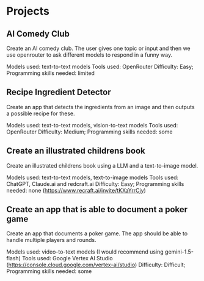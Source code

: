 # Projects


## AI Comedy Club
Create an AI comedy club. The user gives one topic or input and then we use openrouter to ask different models to respond in a funny way.

Models used: text-to-text models
Tools used: OpenRouter
Difficulty: Easy; Programming skills needed: limited

## Recipe Ingredient Detector
Create an app that detects the ingredients from an image and then outputs a possible recipe for these.


Models used: text-to-text models, vision-to-text models
Tools used: OpenRouter
Difficulty: Medium; Programming skills needed: some

## Create an illustrated childrens book
Create an illustrated childrens book using a LLM and a text-to-image model.

Models used: text-to-text models, text-to-image models
Tools used: ChatGPT, Claude.ai and redcraft.ai
Difficulty: Easy; Programming skills needed: none
(https://www.recraft.ai/invite/tKXaYrrCjy)

## Create an app that is able to document a poker game
Create an app that documents a poker game. The app should be able to handle multiple players and rounds.

Models used: video-to-text models (I would recommend using gemini-1.5-flash)
Tools used: Google Vertex AI Studio (https://console.cloud.google.com/vertex-ai/studio)
Difficulty: Difficult; Programming skills needed: some